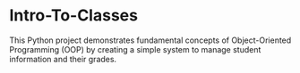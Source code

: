# Intro-To-Classes
This Python project demonstrates fundamental concepts of Object-Oriented Programming (OOP) by creating a simple system to manage student information and their grades.
